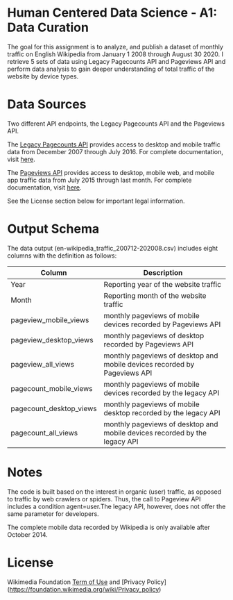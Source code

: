 # Human Centered Data Science - A1: Data Curation

The goal for this assignment is to analyze, and publish a dataset of monthly traffic on English Wikipedia from January 1 2008 through August 30 2020. I retrieve 5 sets of data using Legacy Pagecounts API and Pageviews API and perform data analysis to gain deeper understanding of total traffic of the website by device types. 

# Data Sources
Two different API endpoints, the Legacy Pagecounts API and the Pageviews API.

The [Legacy Pagecounts API](https://wikimedia.org/api/rest_v1/#!/Pagecounts_data_(legacy)/get_metrics_legacy_pagecounts_aggregate_project_access_site_granularity_start_end) provides access to desktop and mobile traffic data from December 2007 through July 2016. For complete documentation, visit [here](https://wikitech.wikimedia.org/wiki/Analytics/AQS/Legacy_Pagecounts).

The [Pageviews API](https://wikimedia.org/api/rest_v1/#!/Pageviews_data/get_metrics_pageviews_aggregate_project_access_agent_granularity_start_end) provides access to desktop, mobile web, and mobile app traffic data from July 2015 through last month. For complete documentation, visit [here](https://wikitech.wikimedia.org/wiki/Analytics/AQS/Pageviews).

See the License section below for important legal information.

# Output Schema
The data output (en-wikipedia_traffic_200712-202008.csv) includes eight columns with the definition as follows:

Column | Description | 
--- | --- |
Year | Reporting year of the website traffic  | 
Month | Reporting month of the website traffic | 
pageview_mobile_views| monthly pageviews of mobile devices recorded by Pageviews API  | 
pageview_desktop_views| monthly pageviews of desktop recorded by Pageviews API  | 
pageview_all_views | monthly pageviews of desktop and mobile devices recorded by Pageviews API |
pagecount_mobile_views | monthly pageviews of mobile devices recorded by the legacy API| 
pagecount_desktop_views | monthly pageviews of mobile desktop recorded by the legacy API |
pagecount_all_views | monthly pageviews of desktop and mobile devices recorded by the legacy API|

# Notes
The code is built based on the interest in organic (user) traffic, as opposed to traffic by web crawlers or spiders. Thus, the call to Pageview API includes a condition agent=user.The legacy API, however, does not offer the same parameter for developers.

The complete mobile data recorded by Wikipedia is only available after October 2014.

# License
Wikimedia Foundation [Term of Use](https://www.mediawiki.org/wiki/Wikimedia_REST_API#Terms_and_conditions) and [Privacy Policy] (https://foundation.wikimedia.org/wiki/Privacy_policy)

